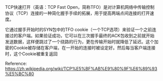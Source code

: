 TCP快速打开（英语：TCP Fast Open，简称TFO）是对计算机网络中传输控制协议（TCP）连接的一种简化握手手续的拓展，用于提高两端点间连接的打开速度。

它通过握手开始时的SYN包中的TFO cookie（一个TCP选项）来验证一个之前连接过的客户端。如果验证成功，它可以在三次握手最终的ACK包收到之前就开始发送数据，这样便跳过了一个绕路的行为，更在传输开始时就降低了延迟。这个加密的Cookie被存储在客户端，在一开始的连接时被设定好。然后每当客户端连接时，这个Cookie被重复返回


Reference:
https://zh.wikipedia.org/wiki/TCP%E5%BF%AB%E9%80%9F%E6%89%93%E5%BC%80
